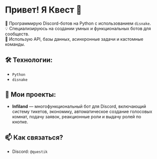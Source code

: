 # Привет! Я Квест 👋

🚀 Программирую Discord-ботов на Python с использованием `disnake`.  
💡 Специализируюсь на создании умных и функциональных ботов для сообществ.  
🔧 Использую API, базы данных, асинхронные задачи и кастомные команды.  

## 🛠️ Технологии:
- `Python`
- `disnake`

## 📌 Мои проекты:
- **Infiland** — многофункциональный бот для Discord, включающий систему тикетов, экономику, автоматическое создание голосовых комнат, подачу заявок, реакционные роли и выдачу ролей по кнопке.

## 📫 Как связаться?
- Discord: `@questik`
